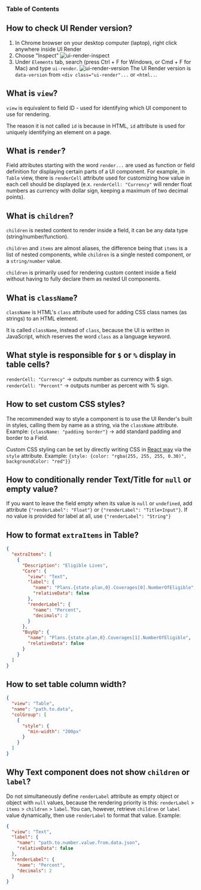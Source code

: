 ### Table of Contents

## How to check UI Render version?

1. In Chrome browser on your desktop computer (laptop), right click anywhere inside UI Render
2. Choose "Inspect"
   ![ui-render-inspect](/ui-render/static/images/ui-render-inspect.png)
3. Under `Elements` tab, search (press Ctrl + F for Windows, or Cmd + F for Mac) and type `ui-render`.
   ![ui-render-version](/ui-render/static/images/ui-render-version.png)
   The UI Render version is `data-version` from `<div class="ui-render"...` or `<html..`.

## What is `view`?

`view` is equivalent to field ID - used for identifying which UI component to use for rendering.

The reason it is not called `id` is because in HTML, `id` attribute is used for uniquely identifying an element on a
page.

## What is `render`?

Field attributes starting with the word `render...` are used as function or field definition for displaying certain
parts of a UI component. For example, in `Table` view, there is `renderCell` attribute used for customizing how value in
each cell should be displayed (e.x. `renderCell: "Currency"` will render float numbers as currency with dollar sign,
keeping a maximum of two decimal points).

## What is `children`?

`children` is nested content to render inside a field, it can be any data type (string/number/function).

`children` and `items` are almost aliases, the difference being that `items` is a list of nested components,
while `children` is a single nested component, or a `string/number` value.

`children` is primarily used for rendering custom content inside a field without having to fully declare them as nested
UI components.

## What is `className`?

`className` is HTML's `class` attribute used for adding CSS class names (as strings) to an HTML element.

It is called `className`, instead of `class`, because the UI is written in JavaScript, which reserves the word `class`
as a language keyword.

## What style is responsible for `$` or `%` display in table cells?

`renderCell: "Currency"` -> outputs number as currency with $ sign.
`renderCell: "Percent"` -> outputs number as percent with % sign.

## How to set custom CSS styles?

The recommended way to style a component is to use the UI Render's built in styles, calling them by name as a string,
via the `className` attribute.
Example: `{className: "padding border"}` -> add standard padding and border to a Field.

Custom CSS styling can be set by directly writing CSS in [React way](https://reactjs.org/docs/faq-styling.html) via
the `style` attribute.
Example: `{style: {color: "rgba(255, 255, 255, 0.30)", backgroundColor: "red"}}`

## How to conditionally render Text/Title for `null` or empty value?

If you want to leave the field empty when its value is `null` or `undefined`, add attribute `{"renderLabel": "Float"}`
or `{"renderLabel": "Title+Input"}`.
If no value is provided for label at all, use `{"renderLabel": "String"}`

## How to format `extraItems` in Table?

```json
{
  "extraItems": [
    {
      "Description": "Eligible Lives",
      "Core": {
        "view": "Text",
        "label": {
          "name": "Plans.{state.plan,0}.Coverages[0].NumberOfEligible",
          "relativeData": false
        },
        "renderLabel": {
          "name": "Percent",
          "decimals": 2
        }
      },
      "BuyUp": {
        "name": "Plans.{state.plan,0}.Coverages[1].NumberOfEligible",
        "relativeData": false
      }
    }
  ]
}
```

## How to set table column width?

```json
{
  "view": "Table",
  "name": "path.to.data",
  "colGroup": [
    {
      "style": {
        "min-width": "200px"
      }
    }
  ]
}
```

## Why Text component does not show `children` or `label`?

Do not simultaneously define `renderLabel` attribute as empty object or object with `null` values, because the rendering
priority is this:
`renderLabel` > `items` > `children` > `label`.
You can, however, retrieve `children` or `label` value dynamically, then use `renderLabel` to format that value.
Example:

```json
{
  "view": "Text",
  "label": {
    "name": "path.to.number.value.from.data.json",
    "relativeData": false
  },
  "renderLabel": {
    "name": "Percent",
    "decimals": 2
  }
}
```
